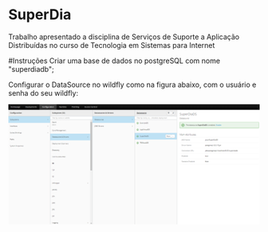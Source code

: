 # SuperDia
Trabalho apresentado a disciplina de Serviços de Suporte a Aplicação Distribuídas no curso de Tecnologia em Sistemas para Internet


#Instruções
Criar uma base de dados no postgreSQL com nome "superdiadb";

Configurar o DataSource no wildfly como na figura abaixo, com o usuário e senha do seu wildfly:

![](https://github.com/EvaCosta/SuperDia/blob/backend/img/wildfly-data-source.PNG?raw=true)


